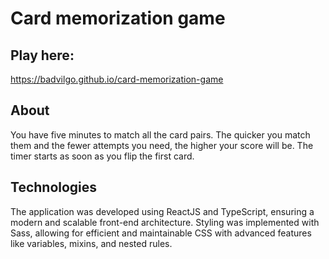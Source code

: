 # Card memorization game

## Play here:

https://badvilgo.github.io/card-memorization-game

## About

You have five minutes to match all the card pairs. The quicker you match them and the fewer attempts you need, the higher your score will be. The timer starts as soon as you flip the first card.

## Technologies

The application was developed using ReactJS and TypeScript, ensuring a modern and scalable front-end architecture. Styling was implemented with Sass, allowing for efficient and maintainable CSS with advanced features like variables, mixins, and nested rules.
